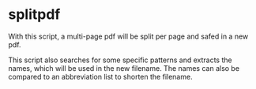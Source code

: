 # splitpdf

With this script, a multi-page pdf will be split per page and safed in a new pdf.

This script also searches for some specific patterns and extracts the names, which will be used in the new filename.
The names can also be compared to an abbreviation list to shorten the filename.